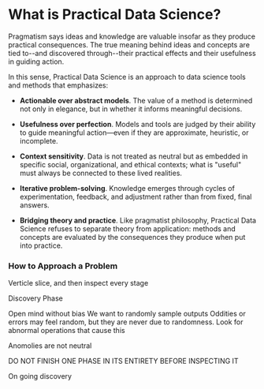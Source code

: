 # What is Practical Data Science? 

Pragmatism says ideas and knowledge are valuable insofar as they produce practical consequences. The true meaning behind ideas and concepts are tied to--and discovered through--their practical effects and their usefulness in guiding action. 

In this sense, Practical Data Science is an approach to data science tools and methods that emphasizes:

* **Actionable over abstract models**. The value of a method is determined not only in elegance, but in whether it informs meaningful decisions.

* **Usefulness over perfection**. Models and tools are judged by their ability to guide meaningful action—even if they are approximate, heuristic, or incomplete.

* **Context sensitivity**. Data is not treated as neutral but as embedded in specific social, organizational, and ethical contexts; what is "useful" must always be connected to these lived realities.

* **Iterative problem-solving**. Knowledge emerges through cycles of experimentation, feedback, and adjustment rather than from fixed, final answers.

* **Bridging theory and practice**. Like pragmatist philosophy, Practical Data Science refuses to separate theory from application: methods and concepts are evaluated by the consequences they produce when put into practice.

### How to Approach a Problem

Verticle slice, and then inspect every stage 



Discovery Phase 

Open mind without bias 
We want to randomly sample outputs 
Oddities or errors may feel random, but they are never due to randomness. Look for abnormal operations that cause this 


Anomolies are not neutral 


DO NOT FINISH ONE PHASE IN ITS ENTIRETY BEFORE INSPECTING IT


On going discovery 
